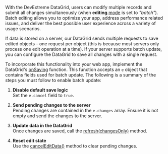 With the DevExtreme DataGrid, users can modify multiple records and submit all changes simultaneously (when **editing**.[mode](/Documentation/ApiReference/UI_Components/dxDataGrid/Configuration/editing/#mode) is set to *"batch"*). Batch editing allows you to optimize your app, address performance related issues, and deliver the best possible user experience across a variety of usage scenarios. 
<!--split-->

If data is stored on a server, our DataGrid sends multiple requests to save edited objects - one request per object (this is because most servers only process one edit operation at a time). If your server supports batch update, you can configure the DataGrid to save all changes with a single request.

To incorporate this functionality into your web app, implement the DataGrid's [onSaving](/Documentation/ApiReference/UI_Components/dxDataGrid/Configuration/#onSaving) function. This function accepts an `e` object that contains fields used for batch update. The following is a summary of the steps you must follow to enable batch update:

1. **Disable default save logic**                       
Set the `e.cancel` field to `true`.

2. **Send pending changes to the server**              
Pending changes are contained in the `e.changes` array. Ensure it is not empty and send the changes to the server.

3. **Update data in the DataGrid**            
Once changes are saved, call the [refresh(changesOnly)](/Documentation/ApiReference/UI_Components/dxDataGrid/Methods/#refreshchangesOnly) method.

4. **Reset edit state**           
Use the [cancelEditData()](/Documentation/ApiReference/UI_Components/dxDataGrid/Methods/#cancelEditData) method to clear pending changes.

